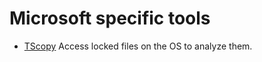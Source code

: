 # Microsoft specific tools

- [TScopy](https://github.com/trustedsec/tscopy) Access locked files on the OS to analyze them.
